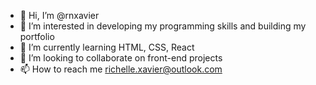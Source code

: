 - 👋 Hi, I’m @rnxavier
- 👀 I’m interested in developing my programming skills and building my portfolio
- 🌱 I’m currently learning HTML, CSS, React
- 💞️ I’m looking to collaborate on front-end projects
- 📫 How to reach me richelle.xavier@outlook.com

<!---
rnxavier/rnxavier is a ✨ special ✨ repository because its `README.md` (this file) appears on your GitHub profile.
You can click the Preview link to take a look at your changes.
--->
